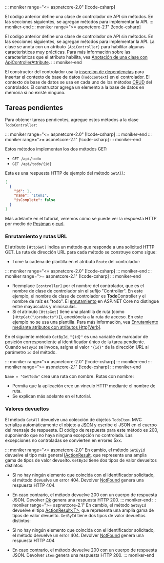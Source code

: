 ::: moniker range="<= aspnetcore-2.0"
[!code-csharp[](../../tutorials/first-web-api/samples/2.0/TodoApi/Controllers/TodoController2.cs?name=snippet_todo1)]

El código anterior define una clase de controlador de API sin métodos. En las secciones siguientes, se agregan métodos para implementar la API.
::: moniker-end
::: moniker range=">= aspnetcore-2.1"
[!code-csharp[](../../tutorials/first-web-api/samples/2.1/TodoApi/Controllers/TodoController2.cs?name=snippet_todo1)]

El código anterior define una clase de controlador de API sin métodos. En las secciones siguientes, se agregan métodos para implementar la API. La clase se anota con un atributo `[ApiController]` para habilitar algunas características muy prácticas. Para más información sobre las características que el atributo habilita, vea [Anotación de una clase con ApiControllerAttribute](xref:web-api/index#annotate-class-with-apicontrollerattribute).
::: moniker-end

El constructor del controlador usa la [inserción de dependencias](xref:fundamentals/dependency-injection) para insertar el contexto de base de datos (`TodoContext`) en el controlador. El contexto de base de datos se usa en cada uno de los métodos [CRUD](https://wikipedia.org/wiki/Create,_read,_update_and_delete) del controlador. El constructor agrega un elemento a la base de datos en memoria si no existe ninguno.

## <a name="get-to-do-items"></a>Tareas pendientes

Para obtener tareas pendientes, agregue estos métodos a la clase `TodoController`:

::: moniker range="<= aspnetcore-2.0"
[!code-csharp[](../../tutorials/first-web-api/samples/2.0/TodoApi/Controllers/TodoController.cs?name=snippet_GetAll)]
::: moniker-end
::: moniker range=">= aspnetcore-2.1"
[!code-csharp[](../../tutorials/first-web-api/samples/2.1/TodoApi/Controllers/TodoController.cs?name=snippet_GetAll)]
::: moniker-end

Estos métodos implementan los dos métodos GET:

* `GET /api/todo`
* `GET /api/todo/{id}`

Esta es una respuesta HTTP de ejemplo del método `GetAll`:

```json
[
  {
    "id": 1,
    "name": "Item1",
    "isComplete": false
  }
]
```

Más adelante en el tutorial, veremos cómo se puede ver la respuesta HTTP por medio de [Postman](https://www.getpostman.com/) o [curl](https://curl.haxx.se/docs/manpage.html).

### <a name="routing-and-url-paths"></a>Enrutamiento y rutas URL

El atributo `[HttpGet]` indica un método que responde a una solicitud HTTP GET. La ruta de dirección URL para cada método se construye como sigue:

* Tome la cadena de plantilla en el atributo `Route` del controlador:

::: moniker range="<= aspnetcore-2.0"
[!code-csharp[](../../tutorials/first-web-api/samples/2.0/TodoApi/Controllers/TodoController.cs?name=TodoController&highlight=3)]
::: moniker-end
::: moniker range=">= aspnetcore-2.1"
[!code-csharp[](../../tutorials/first-web-api/samples/2.1/TodoApi/Controllers/TodoController.cs?name=TodoController&highlight=3)]
::: moniker-end

* Reemplace `[controller]` por el nombre del controlador, que es el nombre de clase de controlador sin el sufijo "Controller". En este ejemplo, el nombre de clase de controlador es **Todo**Controller y el nombre de raíz es "todo". El [enrutamiento](xref:mvc/controllers/routing) en ASP.NET Core no distingue entre mayúsculas y minúsculas.
* Si el atributo `[HttpGet]` tiene una plantilla de ruta (como `[HttpGet("/products")]`), anexiónela a la ruta de acceso. En este ejemplo no se usa una plantilla. Para más información, vea [Enrutamiento mediante atributos con atributos Http[Verb]](xref:mvc/controllers/routing#attribute-routing-with-httpverb-attributes).

En el siguiente método `GetById`, `"{id}"` es una variable de marcador de posición correspondiente al identificador único de la tarea pendiente. Cuando `GetById` se invoca, asigna el valor `"{id}"` de la dirección URL al parámetro `id` del método.

::: moniker range="<= aspnetcore-2.0"
[!code-csharp[](../../tutorials/first-web-api/samples/2.0/TodoApi/Controllers/TodoController.cs?name=snippet_GetByID&highlight=1-2)]
::: moniker-end
::: moniker range=">= aspnetcore-2.1"
[!code-csharp[](../../tutorials/first-web-api/samples/2.1/TodoApi/Controllers/TodoController.cs?name=snippet_GetByID&highlight=1-2)]
::: moniker-end

`Name = "GetTodo"` crea una ruta con nombre. Rutas con nombre:

* Permita que la aplicación cree un vínculo HTTP mediante el nombre de ruta.
* Se explican más adelante en el tutorial.

### <a name="return-values"></a>Valores devueltos

El método `GetAll` devuelve una colección de objetos `TodoItem`. MVC serializa automáticamente el objeto a [JSON](https://www.json.org/) y escribe el JSON en el cuerpo del mensaje de respuesta. El código de respuesta para este método es 200, suponiendo que no haya ninguna excepción no controlada. Las excepciones no controladas se convierten en errores 5xx.

::: moniker range="<= aspnetcore-2.0"
En cambio, el método `GetById` devuelve el tipo más general [IActionResult](xref:web-api/action-return-types#iactionresult-type), que representa una amplia gama de tipos de valor devuelto. `GetById` tiene dos tipos de valor devueltos distintos:

* Si no hay ningún elemento que coincida con el identificador solicitado, el método devuelve un error 404. Devolver [NotFound](/dotnet/api/microsoft.aspnetcore.mvc.controllerbase.notfound) genera una respuesta HTTP 404.
* En caso contrario, el método devuelve 200 con un cuerpo de respuesta JSON. Devolver [Ok](/dotnet/api/microsoft.aspnetcore.mvc.controllerbase.ok) genera una respuesta HTTP 200.
::: moniker-end
::: moniker range=">= aspnetcore-2.1"
En cambio, el método `GetById` devuelve el tipo [ActionResult\<T>](xref:web-api/action-return-types#actionresultt-type), que representa una amplia gama de tipos de valor devuelto. `GetById` tiene dos tipos de valor devueltos distintos:

* Si no hay ningún elemento que coincida con el identificador solicitado, el método devuelve un error 404. Devolver [NotFound](/dotnet/api/microsoft.aspnetcore.mvc.controllerbase.notfound) genera una respuesta HTTP 404.
* En caso contrario, el método devuelve 200 con un cuerpo de respuesta JSON. Devolver `item` genera una respuesta HTTP 200.
::: moniker-end
